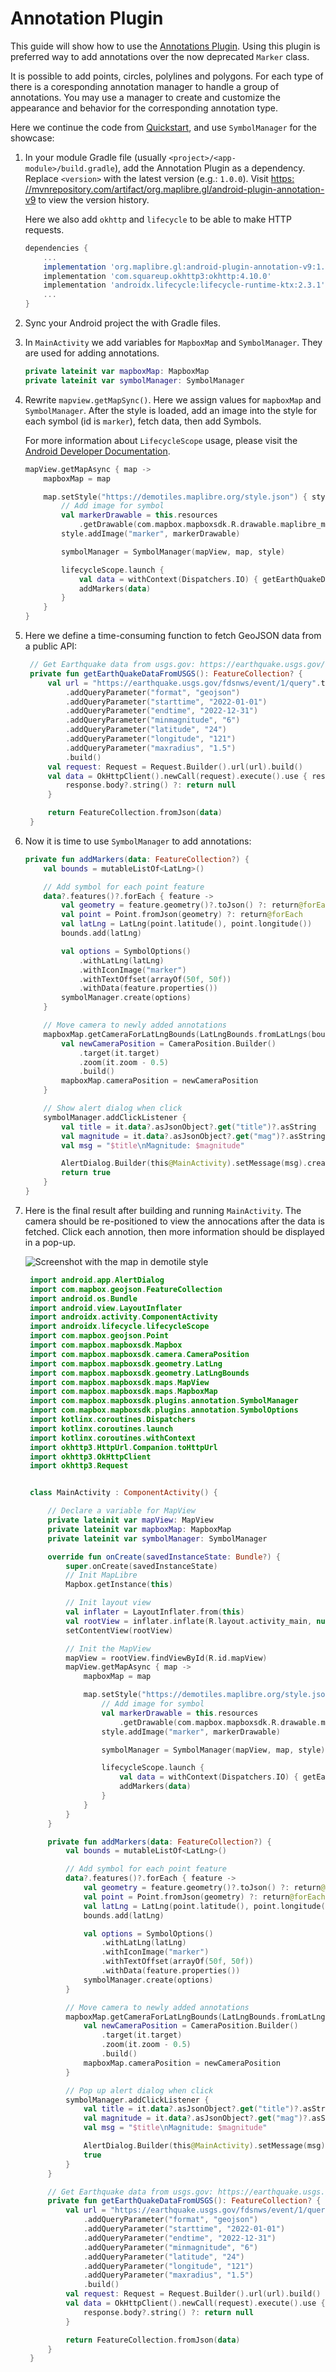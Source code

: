 # Annotation Plugin

This guide will show how to use the [Annotations Plugin](https://github.com/maplibre/maplibre-plugins-android/tree/master/plugin-annotation). Using this plugin is preferred way to add annotations over the now deprecated `Marker` class. 

It is possible to add points, circles, polylines and polygons. For each type of  there is a coresponding
annotation manager to handle a group of annotations. You may use a manager
to create and customize the appearance and behavior for the corresponding annotation type.

Here we continue the code from [Quickstart], and use `SymbolManager` for the showcase:

1. In your module Gradle file (usually `<project>/<app-module>/build.gradle`), add the
   Annotation Plugin as a dependency. Replace `<version>` with the latest version
   (e.g.: `1.0.0`). Visit [https:
   //mvnrepository.com/artifact/org.maplibre.gl/android-plugin-annotation-v9][mvn] to
   view the version history.

   Here we also add `okhttp` and `lifecycle` to be able to make HTTP requests.


    ```gradle
    dependencies {
        ...
        implementation 'org.maplibre.gl:android-plugin-annotation-v9:1.0.0'
        implementation 'com.squareup.okhttp3:okhttp:4.10.0'
        implementation 'androidx.lifecycle:lifecycle-runtime-ktx:2.3.1'
        ...
    }
    ```

2. Sync your Android project the with Gradle files.

3. In `MainActivity` we add variables for `MapboxMap` and `SymbolManager`.
   They are used for adding annotations.

    ```kotlin
    private lateinit var mapboxMap: MapboxMap
    private lateinit var symbolManager: SymbolManager
    ```

4. Rewrite `mapview.getMapSync()`. Here we assign values for `mapboxMap` and `SymbolManager`.
   After the style is loaded, add an image into the style for each symbol (id is `marker`),
   fetch data, then add Symbols.

   For more information about `LifecycleScope` usage, please visit the [Android Developer Documentation].

    ```kotlin
    mapView.getMapAsync { map ->
        mapboxMap = map

        map.setStyle("https://demotiles.maplibre.org/style.json") { style ->
            // Add image for symbol
            val markerDrawable = this.resources
                .getDrawable(com.mapbox.mapboxsdk.R.drawable.maplibre_marker_icon_default, null)
            style.addImage("marker", markerDrawable)

            symbolManager = SymbolManager(mapView, map, style)

            lifecycleScope.launch {
                val data = withContext(Dispatchers.IO) { getEarthQuakeDataFromUSGS() } ?: return@launch
                addMarkers(data)
            }
        }
    }
    ```

5. Here we define a time-consuming function to fetch GeoJSON data from a public API:

   ```kotlin
    // Get Earthquake data from usgs.gov: https://earthquake.usgs.gov/fdsnws/event/1/
    private fun getEarthQuakeDataFromUSGS(): FeatureCollection? {
        val url = "https://earthquake.usgs.gov/fdsnws/event/1/query".toHttpUrl().newBuilder()
            .addQueryParameter("format", "geojson")
            .addQueryParameter("starttime", "2022-01-01")
            .addQueryParameter("endtime", "2022-12-31")
            .addQueryParameter("minmagnitude", "6")
            .addQueryParameter("latitude", "24")
            .addQueryParameter("longitude", "121")
            .addQueryParameter("maxradius", "1.5")
            .build()
        val request: Request = Request.Builder().url(url).build()
        val data = OkHttpClient().newCall(request).execute().use { response ->
            response.body?.string() ?: return null
        }

        return FeatureCollection.fromJson(data)
    }
   ```

6. Now it is time to use `SymbolManager` to add annotations:

    ```kotlin
    private fun addMarkers(data: FeatureCollection?) {
        val bounds = mutableListOf<LatLng>()

        // Add symbol for each point feature
        data?.features()?.forEach { feature ->
            val geometry = feature.geometry()?.toJson() ?: return@forEach
            val point = Point.fromJson(geometry) ?: return@forEach
            val latLng = LatLng(point.latitude(), point.longitude())
            bounds.add(latLng)

            val options = SymbolOptions()
                .withLatLng(latLng)
                .withIconImage("marker")
                .withTextOffset(arrayOf(50f, 50f))
                .withData(feature.properties())
            symbolManager.create(options)
        }

        // Move camera to newly added annotations
        mapboxMap.getCameraForLatLngBounds(LatLngBounds.fromLatLngs(bounds))?.let {
            val newCameraPosition = CameraPosition.Builder()
                .target(it.target)
                .zoom(it.zoom - 0.5)
                .build()
            mapboxMap.cameraPosition = newCameraPosition
        }

        // Show alert dialog when click
        symbolManager.addClickListener {
            val title = it.data?.asJsonObject?.get("title")?.asString
            val magnitude = it.data?.asJsonObject?.get("mag")?.asString
            val msg = "$title\nMagnitude: $magnitude"

            AlertDialog.Builder(this@MainActivity).setMessage(msg).create().show()
            return true
        }
    }
    ```

7. Here is the final result after building and running `MainActivity`. The camera should be re-positioned to view the annocations after the data is fetched. Click each annotion, then more information should be displayed in a pop-up.

    <div style="align: center">
        <img src="https://github.com/maplibre/maplibre-native/assets/19887090/ce73a2f3-13a5-46fb-8c7b-70143b019e6c" alt="Screenshot with the map in demotile style">
    </div>

   ```kotlin
    import android.app.AlertDialog
    import com.mapbox.geojson.FeatureCollection
    import android.os.Bundle
    import android.view.LayoutInflater
    import androidx.activity.ComponentActivity
    import androidx.lifecycle.lifecycleScope
    import com.mapbox.geojson.Point
    import com.mapbox.mapboxsdk.Mapbox
    import com.mapbox.mapboxsdk.camera.CameraPosition
    import com.mapbox.mapboxsdk.geometry.LatLng
    import com.mapbox.mapboxsdk.geometry.LatLngBounds
    import com.mapbox.mapboxsdk.maps.MapView
    import com.mapbox.mapboxsdk.maps.MapboxMap
    import com.mapbox.mapboxsdk.plugins.annotation.SymbolManager
    import com.mapbox.mapboxsdk.plugins.annotation.SymbolOptions
    import kotlinx.coroutines.Dispatchers
    import kotlinx.coroutines.launch
    import kotlinx.coroutines.withContext
    import okhttp3.HttpUrl.Companion.toHttpUrl
    import okhttp3.OkHttpClient
    import okhttp3.Request


    class MainActivity : ComponentActivity() {

        // Declare a variable for MapView
        private lateinit var mapView: MapView
        private lateinit var mapboxMap: MapboxMap
        private lateinit var symbolManager: SymbolManager

        override fun onCreate(savedInstanceState: Bundle?) {
            super.onCreate(savedInstanceState)
            // Init MapLibre
            Mapbox.getInstance(this)

            // Init layout view
            val inflater = LayoutInflater.from(this)
            val rootView = inflater.inflate(R.layout.activity_main, null)
            setContentView(rootView)

            // Init the MapView
            mapView = rootView.findViewById(R.id.mapView)
            mapView.getMapAsync { map ->
                mapboxMap = map

                map.setStyle("https://demotiles.maplibre.org/style.json") { style ->
                    // Add image for symbol
                    val markerDrawable = this.resources
                        .getDrawable(com.mapbox.mapboxsdk.R.drawable.maplibre_marker_icon_default, null)
                    style.addImage("marker", markerDrawable)

                    symbolManager = SymbolManager(mapView, map, style)

                    lifecycleScope.launch {
                        val data = withContext(Dispatchers.IO) { getEarthQuakeDataFromUSGS() } ?: return@launch
                        addMarkers(data)
                    }
                }
            }
        }

        private fun addMarkers(data: FeatureCollection?) {
            val bounds = mutableListOf<LatLng>()

            // Add symbol for each point feature
            data?.features()?.forEach { feature ->
                val geometry = feature.geometry()?.toJson() ?: return@forEach
                val point = Point.fromJson(geometry) ?: return@forEach
                val latLng = LatLng(point.latitude(), point.longitude())
                bounds.add(latLng)

                val options = SymbolOptions()
                    .withLatLng(latLng)
                    .withIconImage("marker")
                    .withTextOffset(arrayOf(50f, 50f))
                    .withData(feature.properties())
                symbolManager.create(options)
            }

            // Move camera to newly added annotations
            mapboxMap.getCameraForLatLngBounds(LatLngBounds.fromLatLngs(bounds))?.let {
                val newCameraPosition = CameraPosition.Builder()
                    .target(it.target)
                    .zoom(it.zoom - 0.5)
                    .build()
                mapboxMap.cameraPosition = newCameraPosition
            }

            // Pop up alert dialog when click
            symbolManager.addClickListener {
                val title = it.data?.asJsonObject?.get("title")?.asString
                val magnitude = it.data?.asJsonObject?.get("mag")?.asString
                val msg = "$title\nMagnitude: $magnitude"

                AlertDialog.Builder(this@MainActivity).setMessage(msg).create().show()
                true
            }
        }

        // Get Earthquake data from usgs.gov: https://earthquake.usgs.gov/fdsnws/event/1/
        private fun getEarthQuakeDataFromUSGS(): FeatureCollection? {
            val url = "https://earthquake.usgs.gov/fdsnws/event/1/query".toHttpUrl().newBuilder()
                .addQueryParameter("format", "geojson")
                .addQueryParameter("starttime", "2022-01-01")
                .addQueryParameter("endtime", "2022-12-31")
                .addQueryParameter("minmagnitude", "6")
                .addQueryParameter("latitude", "24")
                .addQueryParameter("longitude", "121")
                .addQueryParameter("maxradius", "1.5")
                .build()
            val request: Request = Request.Builder().url(url).build()
            val data = OkHttpClient().newCall(request).execute().use { response ->
                response.body?.string() ?: return null
            }

            return FeatureCollection.fromJson(data)
        }
    }
   ```

[Quickstart]: ./getting-started-guide.md
[mvn]: https://mvnrepository.com/artifact/org.maplibre.gl/android-plugin-annotation-v9
[Android Developer Documentation]: https://developer.android.com/topic/libraries/architecture/coroutines
